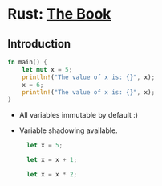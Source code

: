 
[_metadata_title]:- "Rust"
[_metadata_date]:- "2019-02-03"
[_metadata_tags]:- "rust"

# Rust: [The Book](https://doc.rust-lang.org/book/)

## Introduction

```rust
fn main() {
    let mut x = 5;
    println!("The value of x is: {}", x);
    x = 6;
    println!("The value of x is: {}", x);
}
```

- All variables immutable by default :)

- Variable shadowing available.
    ```rust
      let x = 5;

      let x = x + 1;

      let x = x * 2;
    ```


